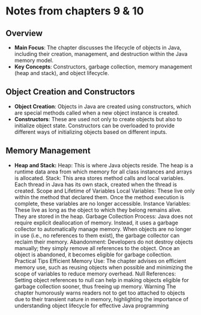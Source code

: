 # Notes from chapters 9 & 10
## Overview
- **Main Focus**: The chapter discusses the lifecycle of objects in Java, including their creation, management, and destruction within the Java memory model.
- **Key Concepts**: Constructors, garbage collection, memory management (heap and stack), and object lifecycle.
## Object Creation and Constructors
- **Object Creation**: Objects in Java are created using constructors, which are special methods called when a new object instance is created.
- **Constructors**: These are used not only to create objects but also to initialize object state. Constructors can be overloaded to provide different ways of initializing objects based on different inputs.
## Memory Management
- **Heap and Stack:**
Heap: This is where Java objects reside. The heap is a runtime data area from which memory for all class instances and arrays is allocated.
Stack: This area stores method calls and local variables. Each thread in Java has its own stack, created when the thread is created.
Scope and Lifetime of Variables
Local Variables: These live only within the method that declared them. Once the method execution is complete, these variables are no longer accessible.
Instance Variables: These live as long as the object to which they belong remains alive. They are stored in the heap.
Garbage Collection
Process: Java does not require explicit deallocation of memory. Instead, it uses a garbage collector to automatically manage memory. When objects are no longer in use (i.e., no references to them exist), the garbage collector can reclaim their memory.
Abandonment: Developers do not destroy objects manually; they simply remove all references to the object. Once an object is abandoned, it becomes eligible for garbage collection.
Practical Tips
Efficient Memory Use: The chapter advises on efficient memory use, such as reusing objects when possible and minimizing the scope of variables to reduce memory overhead.
Null References: Setting object references to null can help in making objects eligible for garbage collection sooner, thus freeing up memory.
Warning
The chapter humorously warns readers not to get too attached to objects due to their transient nature in memory, highlighting the importance of understanding object lifecycle for effective Java programming
